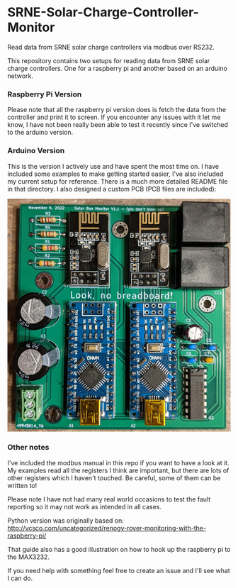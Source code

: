 # SRNE-Solar-Charge-Controller-Monitor
Read data from SRNE solar charge controllers via modbus over RS232.

This repository contains two setups for reading data from SRNE solar charge controllers. One for a raspberry pi and another based on an arduino network.

### Raspberry Pi Version
Please note that all the raspberry pi version does is fetch the data from the controller and print it to screen. If you encounter any issues with it let me know, I have not been really been able to test it recently since I've switched to the arduino version.

### Arduino Version
This is the version I actively use and have spent the most time on.
I have included some examples to make getting started easier, I've also included my current setup for reference.
There is a much more detailed README file in that directory.
I also designed a custom PCB (PCB files are included):

![PCB](./Arduino-Version/My-Current-Seup/PCB%20and%20Schematic/Assembled-PCB.jpg)

### Other notes
I've included the modbus manual in this repo if you want to have a look at it. My examples read all the registers I think are important, but there are lots of other registers which I haven't touched. Be careful, some of them can be written to!

Please note I have not had many real world occasions to test the fault reporting so it may not work as intended in all cases.

Python version was originally based on: http://vcsco.com/uncategorized/renogy-rover-monitoring-with-the-raspberry-pi/

That guide also has a good illustration on how to hook up the raspberry pi to the MAX3232.

If you need help with something feel free to create an issue and I'll see what I can do.
